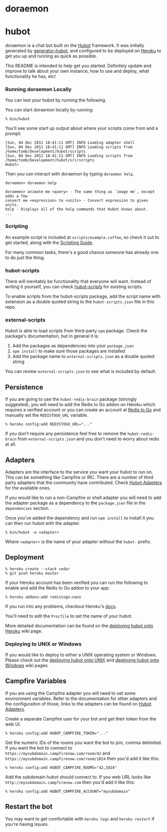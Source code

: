 doraemon
========

# hubot

doraemon is a chat bot built on the [Hubot][hubot] framework. It was initially generated by [generator-hubot][generator-hubot], and configured to be deployed on [Heroku][heroku] to get you up and running as quick as possible.

This README is intended to help get you started. Definitely update and improve to talk about your own instance, how to use and deploy, what functionality he has, etc!

[heroku]: http://www.heroku.com
[hubot]: http://hubot.github.com
[generator-hubot]: https://github.com/github/generator-hubot

### Running doraemon Locally

You can test your hubot by running the following.

You can start doraemon locally by running:

    % bin/hubot

You'll see some start up output about where your scripts come from and a
prompt:

    [Sun, 04 Dec 2011 18:41:11 GMT] INFO Loading adapter shell
    [Sun, 04 Dec 2011 18:41:11 GMT] INFO Loading scripts from /home/tomb/Development/hubot/scripts
    [Sun, 04 Dec 2011 18:41:11 GMT] INFO Loading scripts from /home/tomb/Development/hubot/src/scripts
    Hubot>

Then you can interact with doraemon by typing `doraemon help`.

    doraemon> doraemon help

    doraemon> animate me <query> - The same thing as `image me`, except adds a few
    convert me <expression> to <units> - Convert expression to given units.
    help - Displays all of the help commands that Hubot knows about.
    ...


### Scripting

An example script is included at `scripts/example.coffee`, so check it out to
get started, along with the [Scripting Guide](https://github.com/github/hubot/blob/master/docs/scripting.md).

For many common tasks, there's a good chance someone has already one to do just
the thing.

### hubot-scripts

There will inevitably be functionality that everyone will want. Instead
of writing it yourself, you can check
[hubot-scripts][hubot-scripts] for existing scripts.

To enable scripts from the hubot-scripts package, add the script name with
extension as a double quoted string to the `hubot-scripts.json` file in this
repo.

[hubot-scripts]: https://github.com/github/hubot-scripts

### external-scripts

Hubot is able to load scripts from third-party `npm` package. Check the package's documentation, but in general it is:

1. Add the packages as dependencies into your `package.json`
2. `npm install` to make sure those packages are installed
3. Add the package name to `external-scripts.json` as a double quoted string

You can review `external-scripts.json` to see what is included by default.

##  Persistence

If you are going to use the `hubot-redis-brain` package
(strongly suggested), you will need to add the Redis to Go addon on Heroku which requires a verified
account or you can create an account at [Redis to Go][redistogo] and manually
set the `REDISTOGO_URL` variable.

    % heroku config:add REDISTOGO_URL="..."

If you don't require any persistence feel free to remove the
`hubot-redis-brain` from `external-scripts.json` and you don't need to worry
about redis at all.

[redistogo]: https://redistogo.com/

## Adapters

Adapters are the interface to the service you want your hubot to run on. This
can be something like Campfire or IRC. There are a number of third party
adapters that the community have contributed. Check
[Hubot Adapters][hubot-adapters] for the available ones.

If you would like to run a non-Campfire or shell adapter you will need to add
the adapter package as a dependency to the `package.json` file in the
`dependencies` section.

Once you've added the dependency and run `npm install` to install it you can
then run hubot with the adapter.

    % bin/hubot -a <adapter>

Where `<adapter>` is the name of your adapter without the `hubot-` prefix.

[hubot-adapters]: https://github.com/github/hubot/blob/master/docs/adapters.md

## Deployment

    % heroku create --stack cedar
    % git push heroku master

If your Heroku account has been verified you can run the following to enable
and add the Redis to Go addon to your app.

    % heroku addons:add redistogo:nano

If you run into any problems, checkout Heroku's [docs][heroku-node-docs].

You'll need to edit the `Procfile` to set the name of your hubot.

More detailed documentation can be found on the
[deploying hubot onto Heroku][deploy-heroku] wiki page.

### Deploying to UNIX or Windows

If you would like to deploy to either a UNIX operating system or Windows.
Please check out the [deploying hubot onto UNIX][deploy-unix] and
[deploying hubot onto Windows][deploy-windows] wiki pages.

[heroku-node-docs]: http://devcenter.heroku.com/articles/node-js
[deploy-heroku]: https://github.com/github/hubot/blob/master/docs/deploying/heroku.md
[deploy-unix]: https://github.com/github/hubot/blob/master/docs/deploying/unix.md
[deploy-windows]: https://github.com/github/hubot/blob/master/docs/deploying/unix.md

## Campfire Variables

If you are using the Campfire adapter you will need to set some environment
variables. Refer to the documentation for other adapters and the configuraiton
of those, links to the adapters can be found on [Hubot Adapters][hubot-adapters].

Create a separate Campfire user for your bot and get their token from the web
UI.

    % heroku config:add HUBOT_CAMPFIRE_TOKEN="..."

Get the numeric IDs of the rooms you want the bot to join, comma delimited. If
you want the bot to connect to `https://mysubdomain.campfirenow.com/room/42`
and `https://mysubdomain.campfirenow.com/room/1024` then you'd add it like this:

    % heroku config:add HUBOT_CAMPFIRE_ROOMS="42,1024"

Add the subdomain hubot should connect to. If you web URL looks like
`http://mysubdomain.campfirenow.com` then you'd add it like this:

    % heroku config:add HUBOT_CAMPFIRE_ACCOUNT="mysubdomain"

[hubot-adapters]: https://github.com/github/hubot/blob/master/docs/adapters.md

## Restart the bot

You may want to get comfortable with `heroku logs` and `heroku restart`
if you're having issues.
